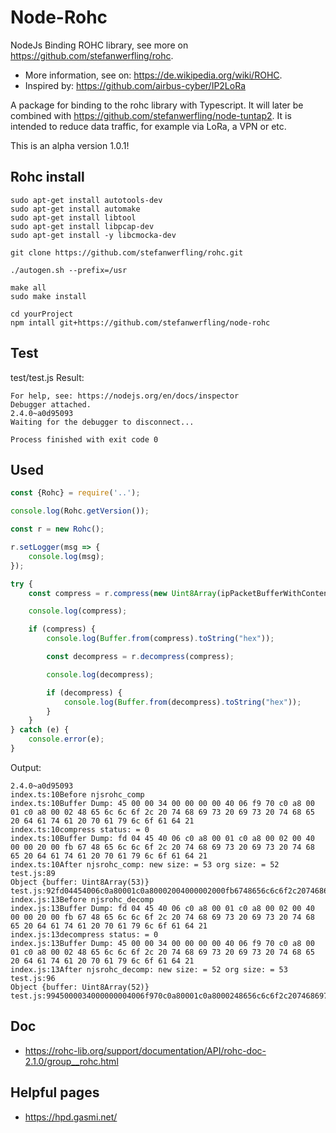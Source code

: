 # Node-Rohc
NodeJs Binding ROHC library, see more on https://github.com/stefanwerfling/rohc. 
* More information, see on: https://de.wikipedia.org/wiki/ROHC.
* Inspired by: https://github.com/airbus-cyber/IP2LoRa

A package for binding to the rohc library with Typescript.
It will later be combined with https://github.com/stefanwerfling/node-tuntap2.
It is intended to reduce data traffic, for example via LoRa, a VPN or etc.

This is an alpha version 1.0.1!

## Rohc install
```shell
sudo apt-get install autotools-dev
sudo apt-get install automake
sudo apt-get install libtool
sudo apt-get install libpcap-dev
sudo apt-get install -y libcmocka-dev

git clone https://github.com/stefanwerfling/rohc.git

./autogen.sh --prefix=/usr

make all
sudo make install
```

```shell
cd yourProject
npm intall git+https://github.com/stefanwerfling/node-rohc
```

## Test
test/test.js Result:
```shell
For help, see: https://nodejs.org/en/docs/inspector
Debugger attached.
2.4.0~a0d95093
Waiting for the debugger to disconnect...

Process finished with exit code 0

```

## Used
```js
const {Rohc} = require('..');

console.log(Rohc.getVersion());

const r = new Rohc();

r.setLogger(msg => {
    console.log(msg);
});

try {
    const compress = r.compress(new Uint8Array(ipPacketBufferWithContent));

    console.log(compress);

    if (compress) {
        console.log(Buffer.from(compress).toString("hex"));

        const decompress = r.decompress(compress);

        console.log(decompress);

        if (decompress) {
            console.log(Buffer.from(decompress).toString("hex"));
        }
    }
} catch (e) {
    console.error(e);
}
```

Output:
```text
2.4.0~a0d95093
index.ts:10Before njsrohc_comp
index.ts:10Buffer Dump: 45 00 00 34 00 00 00 00 40 06 f9 70 c0 a8 00 01 c0 a8 00 02 48 65 6c 6c 6f 2c 20 74 68 69 73 20 69 73 20 74 68 65 20 64 61 74 61 20 70 61 79 6c 6f 61 64 21 
index.ts:10compress status: = 0
index.ts:10Buffer Dump: fd 04 45 40 06 c0 a8 00 01 c0 a8 00 02 00 40 00 00 20 00 fb 67 48 65 6c 6c 6f 2c 20 74 68 69 73 20 69 73 20 74 68 65 20 64 61 74 61 20 70 61 79 6c 6f 61 64 21 
index.ts:10After njsrohc_comp: new size: = 53 org size: = 52
test.js:89
Object {buffer: Uint8Array(53)}
test.js:92fd04454006c0a80001c0a80002004000002000fb6748656c6c6f2c2074686973206973207468652064617461207061796c6f616421
index.js:13Before njsrohc_decomp
index.js:13Buffer Dump: fd 04 45 40 06 c0 a8 00 01 c0 a8 00 02 00 40 00 00 20 00 fb 67 48 65 6c 6c 6f 2c 20 74 68 69 73 20 69 73 20 74 68 65 20 64 61 74 61 20 70 61 79 6c 6f 61 64 21 
index.js:13decompress status: = 0
index.js:13Buffer Dump: 45 00 00 34 00 00 00 00 40 06 f9 70 c0 a8 00 01 c0 a8 00 02 48 65 6c 6c 6f 2c 20 74 68 69 73 20 69 73 20 74 68 65 20 64 61 74 61 20 70 61 79 6c 6f 61 64 21 
index.js:13After njsrohc_decomp: new size: = 52 org size: = 53
test.js:96
Object {buffer: Uint8Array(52)}
test.js:9945000034000000004006f970c0a80001c0a8000248656c6c6f2c2074686973206973207468652064617461207061796c6f616421
```

## Doc
* https://rohc-lib.org/support/documentation/API/rohc-doc-2.1.0/group__rohc.html

## Helpful pages
* https://hpd.gasmi.net/
